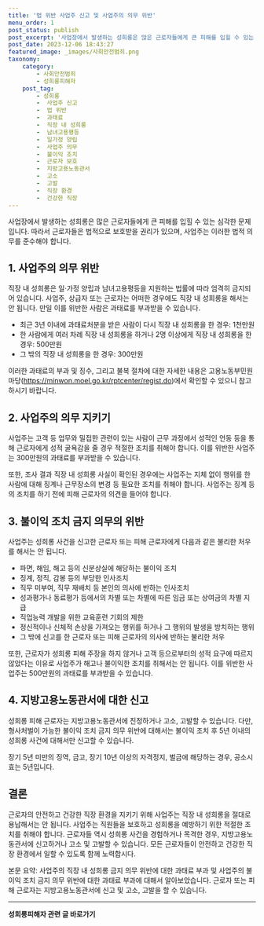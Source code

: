 ```yaml
---
title: '법 위반 사업주 신고 및 사업주의 의무 위반'
menu_order: 1
post_status: publish
post_excerpt: '사업장에서 발생하는 성희롱은 많은 근로자들에게 큰 피해를 입힐 수 있는 심각한 문제입니다. 따라서 근로자들은 법적으로 보호받을 권리가 있으며, 사업주는 이러한 법적 의무를 준수해야 합니다.'
post_date: 2023-12-06 18:43:27
featured_image: _images/사회안전범죄.png
taxonomy:
    category:
        - 사회안전범죄
        - 성희롱피해자
    post_tag:
        - 성희롱
        -  사업주 신고
        -  법 위반
        -  과태료
        -  직장 내 성희롱
        -  남녀고용평등
        -  일가정 양립
        -  사업주 의무
        -  불이익 조치
        -  근로자 보호
        -  지방고용노동관서
        -  고소
        -  고발
        -  직장 환경
        -  건강한 직장
---
```



사업장에서 발생하는 성희롱은 많은 근로자들에게 큰 피해를 입힐 수 있는 심각한 문제입니다. 따라서 근로자들은 법적으로 보호받을 권리가 있으며, 사업주는 이러한 법적 의무를 준수해야 합니다.

## 1. 사업주의 의무 위반

직장 내 성희롱은 일·가정 양립과 남녀고용평등을 지원하는 법률에 따라 엄격히 금지되어 있습니다. 사업주, 상급자 또는 근로자는 어떠한 경우에도 직장 내 성희롱을 해서는 안 됩니다. 만일 이를 위반한 사람은 과태료를 부과받을 수 있습니다.

- 최근 3년 이내에 과태료처분을 받은 사람이 다시 직장 내 성희롱을 한 경우: 1천만원
- 한 사람에게 여러 차례 직장 내 성희롱을 하거나 2명 이상에게 직장 내 성희롱을 한 경우: 500만원
- 그 밖의 직장 내 성희롱을 한 경우: 300만원

이러한 과태료의 부과 및 징수, 그리고 불복 절차에 대한 자세한 내용은 고용노동부민원마당(https://minwon.moel.go.kr/rptcenter/regist.do)에서 확인할 수 있으니 참고하시기 바랍니다.

## 2. 사업주의 의무 지키기

사업주는 고객 등 업무와 밀접한 관련이 있는 사람이 근무 과정에서 성적인 언동 등을 통해 근로자에게 성적 굴욕감을 줄 경우 적절한 조치를 취해야 합니다. 이를 위반한 사업주는 300만원의 과태료를 부과받을 수 있습니다.

또한, 조사 결과 직장 내 성희롱 사실이 확인된 경우에는 사업주는 지체 없이 행위를 한 사람에 대해 징계나 근무장소의 변경 등 필요한 조치를 취해야 합니다. 사업주는 징계 등의 조치를 하기 전에 피해 근로자의 의견을 들어야 합니다.

## 3. 불이익 조치 금지 의무의 위반

사업주는 성희롱 사건을 신고한 근로자 또는 피해 근로자에게 다음과 같은 불리한 처우를 해서는 안 됩니다.

- 파면, 해임, 해고 등의 신분상실에 해당하는 불이익 조치
- 징계, 정직, 감봉 등의 부당한 인사조치
- 직무 미부여, 직무 재배치 등 본인의 의사에 반하는 인사조치
- 성과평가나 동료평가 등에서의 차별 또는 차별에 따른 임금 또는 상여금의 차별 지급
- 직업능력 개발을 위한 교육훈련 기회의 제한
- 정신적이나 신체적 손상을 가져오는 행위를 하거나 그 행위의 발생을 방치하는 행위
- 그 밖에 신고를 한 근로자 또는 피해 근로자의 의사에 반하는 불리한 처우

또한, 근로자가 성희롱 피해 주장을 하지 않거나 고객 등으로부터의 성적 요구에 따르지 않았다는 이유로 사업주가 해고나 불이익한 조치를 취해서는 안 됩니다. 이를 위반한 사업주는 500만원의 과태료를 부과받을 수 있습니다.

## 4. 지방고용노동관서에 대한 신고

성희롱 피해 근로자는 지방고용노동관서에 진정하거나 고소, 고발할 수 있습니다. 다만, 형사처벌이 가능한 불이익 조치 금지 의무 위반에 대해서는 불이익 조치 후 5년 이내의 성희롱 사건에 대해서만 신고할 수 있습니다.

장기 5년 미만의 징역, 금고, 장기 10년 이상의 자격정지, 벌금에 해당하는 경우, 공소시효는 5년입니다.

## 결론

근로자의 안전하고 건강한 직장 환경을 지키기 위해 사업주는 직장 내 성희롱을 절대로 용납해서는 안 됩니다. 사업주는 직원들을 보호하고 성희롱을 예방하기 위한 적절한 조치를 취해야 합니다. 근로자들 역시 성희롱 사건을 경험하거나 목격한 경우, 지방고용노동관서에 신고하거나 고소 및 고발할 수 있습니다. 모든 근로자들이 안전하고 건강한 직장 환경에서 일할 수 있도록 함께 노력합시다.

본문 요약: 사업주의 직장 내 성희롱 금지 의무 위반에 대한 과태료 부과 및 사업주의 불이익 조치 금지 의무 위반에 대한 과태료 부과에 대해서 알아보았습니다. 근로자 또는 피해 근로자는 지방고용노동관서에 신고 및 고소, 고발을 할 수 있습니다.


<!-- wp:separator -->
<hr class="wp-block-separator has-alpha-channel-opacity"/>
<!-- /wp:separator -->

<!-- wp:group {"backgroundColor":"base","layout":{"type":"constrained"}} -->
<div class="wp-block-group has-base-background-color has-background"><!-- wp:paragraph {"align":"center","fontSize":"medium"} -->
<p class="has-text-align-center has-large-font-size"><strong>성희롱피해자 관련 글 바로가기</strong></p>
<!-- /wp:paragraph -->


<!-- wp:latest-posts
{"categories":[{"id":30947,"count":19,"description":"","link":"https://uknowlaw.com/category/%ec%84%b1%ed%9d%ac%eb%a1%b1%ed%94%bc%ed%95%b4%ec%9e%90/","name":"성희롱피해자","slug":"성희롱피해자","taxonomy":"category","parent":0,"meta":[],"_links":{"self":[{"href":"https://uknowlaw.com/wp-json/wp/v2/categories/30947"}],"collection":[{"href":"https://uknowlaw.com/wp-json/wp/v2/categories"}],"about":[{"href":"https://uknowlaw.com/wp-json/wp/v2/taxonomies/category"}],"wp:post_type":[{"href":"https://uknowlaw.com/wp-json/wp/v2/posts?categories=30947"}],"curies":[{"name":"wp","href":"https://api.w.org/{rel}","templated":true}]}}],"postsToShow":100,"excerptLength":28,"postLayout":"grid","columns":2,"featuredImageAlign":"left","featuredImageSizeSlug":"large","fontSize":"small"} /--></div>
<!-- /wp:group -->